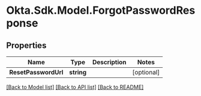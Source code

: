 # Okta.Sdk.Model.ForgotPasswordResponse
## Properties

Name | Type | Description | Notes
------------ | ------------- | ------------- | -------------
**ResetPasswordUrl** | **string** |  | [optional] 

[[Back to Model list]](../README.md#documentation-for-models) [[Back to API list]](../README.md#documentation-for-api-endpoints) [[Back to README]](../README.md)

